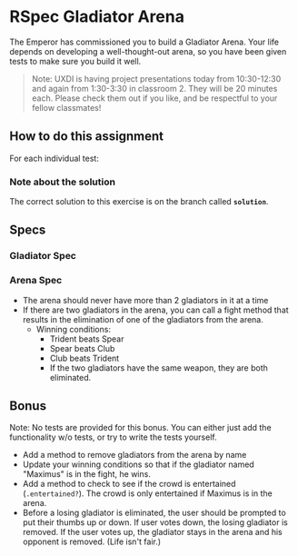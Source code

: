 # RSpec Gladiator Arena

The Emperor has commissioned you to build a Gladiator Arena. Your life depends on developing a well-thought-out arena, so you have been given tests to make sure
you build it well.

>Note: UXDI is having project presentations today from 10:30-12:30 and again from 1:30-3:30 in classroom 2. They will be 20 minutes each. Please check them out if you like, and be respectful to your fellow classmates!

## How to do this assignment

<!-- 1. In the gladiator folder, run `bundle install` to make sure you have the right gems installed -->
<!-- 2. Run `rspec` to run your tests. They should all fail.
3. Start with the `Gladiator` tests / class (see steps below)
4. Then do the `Arena` tests / class (see steps below) -->

For each individual test:

<!-- 1. Read the error message.
2. Make the smallest change in your code to fix the error.
3. Run the test.
4. Repeat 1 - 3 until the test passes
5. Move to the next test. -->

### Note about the solution

The correct solution to this exercise is on the branch called **`solution`**.

## Specs
### Gladiator Spec

<!-- A gladiator has a name
* A gladiator has a weapon (one of Spear, Club, Trident) -->

### Arena Spec

<!-- * An arena has a name
  * The name should be capitalized
* An arena can have gladiators
* You can add a gladiator to the arena -->
  * The arena should never have more than 2 gladiators in it at a time
* If there are two gladiators in the arena, you can call a fight method that results in the elimination of one of the gladiators from the arena.
  * Winning conditions:
    * Trident beats Spear
    * Spear beats Club
    * Club beats Trident
    * If the two gladiators have the same weapon, they are both eliminated.


## Bonus

Note: No tests are provided for this bonus. You can either just add the
functionality w/o tests, or try to write the tests yourself.

* Add a method to remove gladiators from the arena by name
* Update your winning conditions so that if the gladiator named "Maximus" is in the fight, he wins.
* Add a method to check to see if the crowd is entertained (`.entertained?`). The crowd is only entertained if Maximus is in the arena.
* Before a losing gladiator is eliminated, the user should be prompted to put their thumbs up or down. If user votes down, the losing gladiator is removed. If the user votes up, the gladiator stays in the arena and his opponent is removed. (Life isn't fair.)
